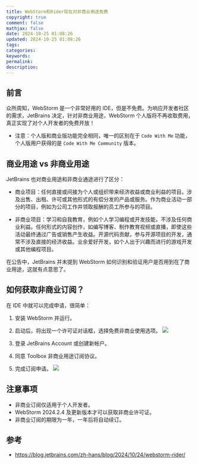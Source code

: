 ```yaml
---
title: WebStorm和Rider现在对非商业用途免费
copyright: true
comment: false
mathjax: false
date: 2024-10-25 01:08:26
updated: 2024-10-25 01:08:26
tags:
categories:
keywords:
permalink:
description:
---
```

## 前言

众所周知，WebStorm 是一个非常好用的 IDE，但是不免费。为响应开发者社区的需求，JetBrains 决定，针对非商业用途，WebStorm 个人版将不再收取费用，真正实现了对个人开发者的免费开放！

- 注意：个人版和商业版功能完全相同，唯一的区别在于 `Code With Me` 功能，个人版用户获得的是 `Code With Me Community` 版本。

## 商业用途 vs 非商业用途

JetBrains 也对商业用途和非商业通途进行了区分：

- 商业项目：任何直接或间接为个人或组织带来经济收益或商业利益的项目。涉及出售、出租、许可或其他形式的有偿分发的产品或服务。作为商业活动一部分的项目，例如为公司工作并领取报酬的员工所参与的项目。

- 非商业项目：学习和自我教育，例如个人学习编程或开发技能，不涉及任何商业利益。任何形式的内容创作，如编写博客、制作教育视频或直播，即使这些活动最终通过广告或销售产生收益。开源代码贡献，参与开源项目的开发，通常不涉及直接的经济收益。业余爱好开发，如个人出于兴趣而进行的游戏开发或其他编程项目。

在公告中，JetBrains 并未提到 WebStorm 如何识别和验证用户是否用到在了商业用途，这就有点意思了。

## 如何获取非商业订阅？

在 IDE 中就可以完成申请，很简单：

1. 安装 WebStorm 并运行。

2. 启动后，将出现一个许可证对话框，选择免费非商业使用选项。
![](https://img1.tucang.cc/api/image/show/6bbf28d9cc2ae3927b8359920575cd96)

3. 登录 JetBrains Account 或创建新帐户。

4. 同意 Toolbox 非商业用途订阅协议。

5. 完成订阅申请。
![](https://img1.tucang.cc/api/image/show/630d0e4f3d6944409a968f8b15629a79)

## 注意事项

- 非商业订阅仅适用于个人开发者。
- WebStorm 2024.2.4 及更新版本才可以获取非商业许可证。
- 非商业订阅的期限为一年，一年后将自动续订。

## 参考

- https://blog.jetbrains.com/zh-hans/blog/2024/10/24/webstorm-rider/